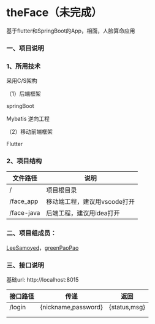 # theFace（未完成）
基于flutter和SpringBoot的App，相面，人脸算命应用

### 一、项目说明

### 1、所用技术

采用C/S架构

（1）后端框架 

springBoot

Mybatis  逆向工程

（2）移动前端框架 

Flutter



### 2、项目结构

| 文件路径   | 说明                         |
| ---------- | ---------------------------- |
| /          | 项目根目录                   |
| /face_app  | 移动端工程，建议用vscode打开 |
| /face-java | 后端工程，建议用idea打开     |





### 二、项目组成员：

[LeeSamoyed](<https://github.com/LeeSamoyed >)，[greenPaoPao](<https://github.com/greenPaoPao>)





### 三、接口说明

基础url:  http://localhost:8015

| 接口路径 | 传递                | 返回         |
| -------- | ------------------- | ------------ |
| /login   | {nickname,password} | {status,msg} |
|          |                     |              |
|          |                     |              |



